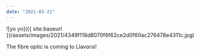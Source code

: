 ```yaml
---
date: "2021-03-22"
---
```


![yo yo]({{ site.baseurl }}/assets/images/2021/4349f118d8070f6f62ce2d0f60ac276478e4311c.jpg)

The fibre optic is coming to Llavorsí!
